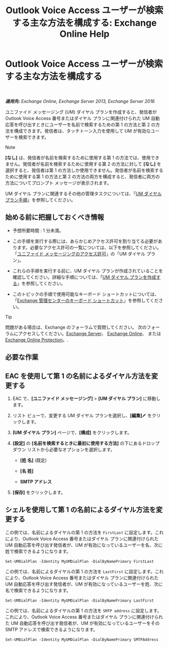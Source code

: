 ﻿---
title: 'Outlook Voice Access ユーザーが検索する主な方法を構成する: Exchange Online Help'
TOCTitle: Outlook Voice Access ユーザーが検索する主な方法を構成する
ms:assetid: 3d93a037-5820-41d3-9206-69f534414daf
ms:mtpsurl: https://technet.microsoft.com/ja-jp/library/Aa997563(v=EXCHG.150)
ms:contentKeyID: 49896220
ms.date: 05/22/2018
mtps_version: v=EXCHG.150
ms.translationtype: HT
---

# Outlook Voice Access ユーザーが検索する主な方法を構成する

 

_**適用先:** Exchange Online, Exchange Server 2013, Exchange Server 2016_

ユニファイド メッセージング (UM) ダイヤル プランを作成すると、発信者が Outlook Voice Access 番号またはダイヤル プランに関連付けられた UM 自動応答を呼び出すときにユーザーを名前で検索するための第 1 の方法と第 2 の方法を構成できます。発信者は、タッチトーン入力を使用して UM が有効なユーザーを検索できます。


> [!NOTE]
> <STRONG>[なし]</STRONG> は、発信者が名前を検索するために使用する第 1 の方法では、使用できません。発信者が名前を検索するために使用する第 2 の方法に対して <STRONG>[なし]</STRONG> を選択すると、発信者は第 1 の方法しか使用できません。発信者が名前を検索するために使用する第 1 の方法と第 2 の方法の両方を構成すると、発信者に両方の方法についてプロンプト メッセージが表示されます。



UM ダイヤル プランに関連するその他の管理タスクについては、「[UM ダイヤル プラン手順](um-dial-plan-procedures-exchange-2013-help.md)」を参照してください。

## 始める前に把握しておくべき情報

  - 予想所要時間 : 1 分未満。

  - この手順を実行する際には、あらかじめアクセス許可を割り当てる必要があります。必要なアクセス許可の一覧については、以下を参照してください。「[ユニファイド メッセージングのアクセス許可](unified-messaging-permissions-exchange-2013-help.md)」の「UM ダイヤル プラン」。

  - これらの手順を実行する前に、UM ダイヤル プランが作成されていることを確認してください。詳細な手順については、「[UM ダイヤル プランを作成する](create-a-um-dial-plan-exchange-2013-help.md)」を参照してください。

  - このトピックの手順で使用可能なキーボード ショートカットについては、「[Exchange 管理センターのキーボード ショートカット](keyboard-shortcuts-in-the-exchange-admin-center-exchange-online-protection-help.md)」を参照してください。


> [!TIP]
> 問題がある場合は、Exchange のフォーラムで質問してください。 次のフォーラムにアクセスしてください。<A href="https://go.microsoft.com/fwlink/p/?linkid=60612">Exchange Server</A>、 <A href="https://go.microsoft.com/fwlink/p/?linkid=267542">Exchange Online</A>、 または <A href="https://go.microsoft.com/fwlink/p/?linkid=285351">Exchange Online Protection</A>。.



## 必要な作業

## EAC を使用して第 1 の名前によるダイヤル方法を変更する

1.  EAC で、**\[ユニファイド メッセージング\]** \> **\[UM ダイヤル プラン\]** に移動します。

2.  リスト ビューで、変更する UM ダイヤル プランを選択し、**\[編集\]**![編集アイコン](images/Bb124582.6f53ccb2-1f13-4c02-bea0-30690e6ea71d(EXCHG.150).gif "編集アイコン") をクリックします。

3.  **\[UM ダイヤル プラン\]** ページで、**\[構成\]** をクリックします。

4.  **\[設定\]** の **\[名前を検索するときに最初に使用する方法\]** の下にあるドロップダウン リストから必要なオプションを選択します。
    
      - **\[姓 名\]** (既定)
    
      - **\[名 姓\]**
    
      - **SMTP アドレス**

5.  **\[保存\]** をクリックします。

## シェルを使用して第 1 の名前によるダイヤル方法を変更する

この例では、名前によるダイヤルの第 1 の方法を `FirstLast` に設定します。これにより、Outlook Voice Access 番号またはダイヤル プランに関連付けられた UM 自動応答を呼び出す発信者が、UM が有効になっているユーザーを名、次に姓で検索できるようになります。

    Set-UMDialPlan -Identity MyUMDialPlan -DialByNamePrimary FirstLast

この例では、名前によるダイヤルの第 1 の方法を `LastFirst` に設定します。これにより、Outlook Voice Access 番号またはダイヤル プランに関連付けられた UM 自動応答を呼び出す発信者が、UM が有効になっているユーザーを姓、次に名で検索できるようになります。

    Set-UMDialPlan -Identity MyUMDialPlan -DialByNamePrimary LastFirst 

この例では、名前によるダイヤルの第 1 の方法を `SMTP address` に設定します。これにより、Outlook Voice Access 番号またはダイヤル プランに関連付けられた UM 自動応答を呼び出す発信者が、UM が有効になっているユーザーをその SMTP アドレスで検索できるようになります。

    Set-UMDialPlan -Identity MyUMDialPlan -DialByNamePrimary SMTPAddress

